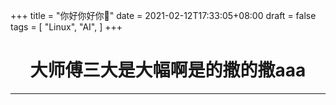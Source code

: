 +++
title = "你好你好你👋"
date = 2021-02-12T17:33:05+08:00
draft = false
tags = [
    "Linux",
    "AI",
]
+++

<h1><center>
大师傅三大是大幅啊是的撒的撒aaa
</center></h1>

---
